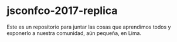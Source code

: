 # jsconfco-2017-replica
Este es un repositorio para juntar las cosas que aprendimos todos y exponerlo a nuestra comunidad, aún pequeña, en Lima. 
